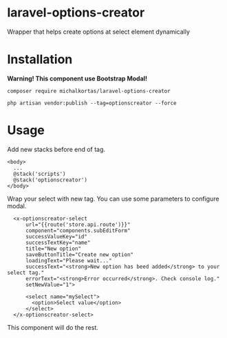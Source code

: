 # laravel-options-creator
Wrapper that helps create options at select element dynamically

# Installation

<strong>Warning! This component use Bootstrap Modal!</strong>

``` 
composer require michalkortas/laravel-options-creator
```
```
php artisan vendor:publish --tag=optionscreator --force
```


# Usage

Add new stacks before end of <body> tag.

```
<body>
  ...
  @stack('scripts')
  @stack('optionscreator')
</body>
```

Wrap your select with new tag.
You can use some parameters to configure modal.

```
  <x-optionscreator-select
      url="{{route('store.api.route')}}"
      component="components.subEditForm"
      successValueKey="id"
      successTextKey="name"
      title="New option"
      saveButtonTitle="Create new option"
      loadingText="Please wait..."
      successText="<strong>New option has beed added</strong> to your select tag."
      errorText="<strong>Error occurred</strong>. Check console log."
      setNewValue="1">

      <select name="mySelect">
        <option>Select value</option>
      </select>
  </x-optionscreator-select>
```

This component will do the rest.
